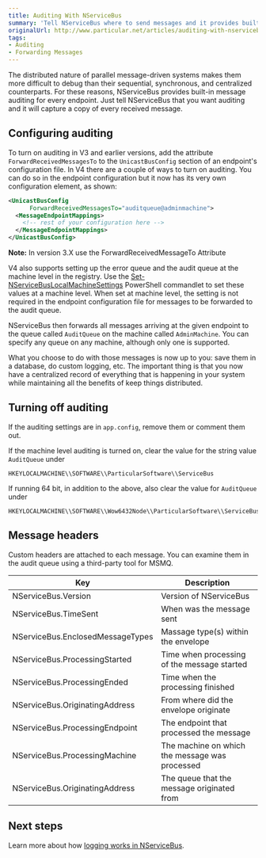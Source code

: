 ```yaml
---
title: Auditing With NServiceBus
summary: 'Tell NServiceBus where to send messages and it provides built-in message auditing for every endpoint. '
originalUrl: http://www.particular.net/articles/auditing-with-nservicebus
tags:
- Auditing
- Forwarding Messages
---
```


The distributed nature of parallel message-driven systems makes them more difficult to debug than their sequential, synchronous, and centralized counterparts. For these reasons, NServiceBus provides built-in message auditing for every endpoint. Just tell NServiceBus that you want auditing and it will capture a copy of every received message.

Configuring auditing
--------------------

To turn on auditing in V3 and earlier versions, add the attribute
`ForwardReceivedMessagesTo` to the `UnicastBusConfig` section of an endpoint's configuration file. In V4 there are a couple of ways to turn on auditing. You can do so in the endpoint configuration but it now has its very own configuration element, as shown:

```XML
<UnicastBusConfig 
      ForwardReceivedMessagesTo="auditqueue@adminmachine">
  <MessageEndpointMappings>
    <!-- rest of your configuration here -->
  </MessageEndpointMappings>
</UnicastBusConfig>
```

**Note:** In version 3.X use the ForwardReceivedMessageTo Attribute

 V4 also supports setting up the error queue and the audit queue at the machine level in the registry. Use the [Set-NServiceBusLocalMachineSettings](managing-nservicebus-using-powershell.md) PowerShell commandlet to set these values at a machine level. When set at machine level, the setting is not required in the endpoint configuration file for messages to be forwarded to the audit queue.

NServiceBus then forwards all messages arriving at the given endpoint to the queue called `AuditQueue` on the machine called `AdminMachine`. You can specify any queue on any machine, although only one is supported.

What you choose to do with those messages is now up to you: save them in a database, do custom logging, etc. The important thing is that you now have a centralized record of everything that is happening in your system while maintaining all the benefits of keep things distributed.

Turning off auditing
--------------------

If the auditing settings are in `app.config`, remove them or comment them out.

If the machine level auditing is turned on, clear the value for the string value `AuditQueue` under

    HKEYLOCALMACHINE\\SOFTWARE\\ParticularSoftware\\ServiceBus

If running 64 bit, in addition to the above, also clear the value for `AuditQueue` under 

    HKEYLOCALMACHINE\\SOFTWARE\\Wow6432Node\\ParticularSoftware\\ServiceBus

Message headers
---------------

Custom headers are attached to each message. You can examine them in the audit queue using a third-party tool for MSMQ.

| Key                               | Description
|-----------------------------------|------------------------------------------------
| NServiceBus.Version               | Version of NServiceBus 
| NServiceBus.TimeSent              | When was the message sent
| NServiceBus.EnclosedMessageTypes  | Massage type(s) within the envelope
| NServiceBus.ProcessingStarted     | Time when processing of the message started
| NServiceBus.ProcessingEnded       | Time when the processing finished
| NServiceBus.OriginatingAddress    | From where did the envelope originate
| NServiceBus.ProcessingEndpoint    | The endpoint that processed the message
| NServiceBus.ProcessingMachine     | The machine on which the message was processed
| NServiceBus.OriginatingAddress    | The queue that the message originated from

Next steps
----------

Learn more about how [logging works in NServiceBus](logging-in-nservicebus.md).

